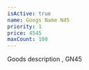 ```yaml
---
isActive: true
name: Googs Name N45
priority: 1
price: 4545
maxCount: 100
---
```


Goods description , GN45